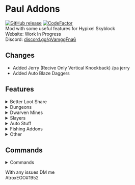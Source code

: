 # Paul Addons
[![GitHub release](https://img.shields.io/github/downloads/AtroxEGO/PaulAddonsKotlin/total)](https://github.com/AtrpxEGO/PaulAddonsKotlin/releases)  [![CodeFactor](https://www.codefactor.io/repository/github/AtroxEGO/PaulAddonsKotlin/badge)](https://www.codefactor.io/repository/github/AtroxEGO/PaulAddonsKotlin)\
Mod with some useful features for Hypixel Skyblock \
Website: Work In Progress \
Discord: [discord.gg/qVamggFna6](discord.gg/qVamggFna6)

## Changes

- Added Jerry (Recive Only Vertical Knockback) /pa jerry
- Added Auto Blaze Daggers

## Features
<details>
    <summary>Better Loot Share</summary>

### Better Loot Share
- ESP On Mobs
    - Renders an outline around selected Mobs
- Mob Notification
    - Displays notification if selected mob is near
</details>

<details>
  <summary>Dungeons</summary>

### Dungeons
- Starred Mob ESP
- Auto Bonzo Mask
- Better Stonk
- Ghost Block
- Auto Chest Closer
- Terminal Waypoints
- Bonzo & Spirit Mask Timers
- Remove Blindness
- Auto P3 & P5 Ghost Blocks
</details>

<details>
    <summary>Dwarven Mines</summary>

### Dwarven Mines
- Star Cult Timer
    - Displays a timer on your screen for star cult event
- Monolith ESP
</details>
<details>
  <summary>Slayers</summary>

### Slayers
- Auto Daedelus Axe Swapper
- Slayer ESP
</details>
<details>
  <summary>Auto Stuff</summary>

### Auto Stuff
- Auto Friend Hi
    - Sends a custom message to selected friends on their join
- Auto Melody
- Auto Experiments
- Auto Splash Thank You
</details>
<details>
  <summary>Fishing Addons</summary>

### Fishing Addons
- Sea Creature Tracker
  - Displays a customizable list with your caught sea creatures
- Fishing Timer
  - Timer showing u time since last sea creatures kill
- Funny Fishing
  - Should automatically fish (experimental)
</details>

<details>
  <summary>Other</summary>

### Other
- Armor & Helmet Swapper
- Realistic Height (Makes Players Very Small)
</details>

## Commands
<details>
    <summary>Commands</summary>

- /pa (Opens Config)
- /pa hud (Edit HUD Locations)
- /pa save (Saves Config)

</details>

With any issues DM me <br>
AtroxEGO#1952

